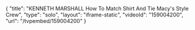 {
    "title": "KENNETH MARSHALL How To Match Shirt And Tie Macy's Style Crew",
    "type": "solo",
    "layout": "iframe-static",
    "videoId": "159004200",
    "url": "\/tvpembed\/159004200"
}